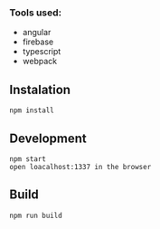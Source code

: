 ### Tools used:
 - angular
 - firebase
 - typescript
 - webpack


## Instalation

```
npm install
```
## Development
```
npm start
open loacalhost:1337 in the browser

```

## Build
```
npm run build
```